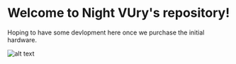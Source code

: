 # Welcome to Night VUry's repository!
Hoping to have some devlopment here once we purchase the initial hardware.

![alt text](http://vignette3.wikia.nocookie.net/dragons/images/9/9a/793D4236F262C30A76636A4FF3068.png/revision/latest?cb=20131003133850 "Our Namesake")
